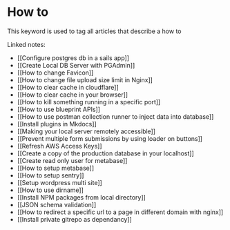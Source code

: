 # How to
This keyword is used to tag all articles that describe a how to


Linked notes:

- [[Configure postgres db in a sails app]]
- [[Create Local DB Server with PGAdmin]]
- [[How to change Favicon]]
- [[How to change file upload size limit in Nginx]]
- [[How to clear cache in cloudflare]]
- [[How to clear cache in your browser]]
- [[How to kill something running in a specific port]]
- [[How to use blueprint APIs]]
- [[How to use postman collection runner to inject data into database]]
- [[Install plugins in Mkdocs]]
- [[Making your local server remotely accessible]]
- [[Prevent multiple form submissions by using loader on buttons]]
- [[Refresh AWS Access Keys]]
- [[Create a copy of the production database in your localhost]]
- [[Create read only user for metabase]]
- [[How to setup metabase]]
- [[How to setup sentry]]
- [[Setup wordpress multi site]]
- [[How to use dirname]]
- [[Install NPM packages from local directory]]
- [[JSON schema validation]]
- [[How to redirect a specific url to a page in different domain with nginx]]
- [[Install private gitrepo as dependancy]]



